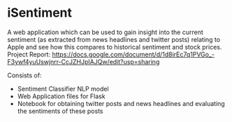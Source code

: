 # iSentiment #
A web application which can be used to gain insight into the current sentiment (as extracted from news headlines and twitter posts) relating to Apple and see how this compares to historical sentiment and stock prices. 
Project Report: https://docs.google.com/document/d/1d8irEc7q1PVGo_-F3ywf4yuUswjnrr-CcJZHJpIAJQw/edit?usp=sharing

Consists of:
- Sentiment Classifier NLP model
- Web Application files for Flask
- Notebook for obtaining twitter posts and news headlines and evaluating the sentiments of these posts
